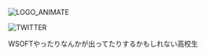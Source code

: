 ![LOGO_ANIMATE](A42A22F9-B105-458C-A4D4-AE68226CF956.gif)

![TWITTER](https://img.shields.io/twitter/url?label=%40WSOFT7&style=social&url=https%3A%2F%2Ftwitter.com%2Fwsoft7%2F)

WSOFTやったりなんかが出ってたりするかもしれない高校生
